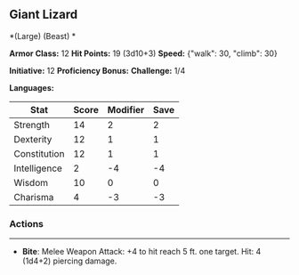 ## Giant Lizard
*(Large) (Beast) *

**Armor Class:** 12
**Hit Points:** 19 (3d10+3)
**Speed:** {"walk": 30, "climb": 30}

**Initiative:** 12
**Proficiency Bonus:**
**Challenge:** 1/4

**Languages:** 



| Stat | Score | Modifier | Save |
| ---- | ---- | ---- | ---- |
| Strength | 14 | 2 | 2 |
| Dexterity | 12 | 1 | 1 |
| Constitution | 12 | 1 | 1 |
| Intelligence | 2 | -4 | -4 |
| Wisdom | 10 | 0 | 0 |
| Charisma | 4 | -3 | -3 |

### Actions
 --- 
- **Bite**: Melee Weapon Attack: +4 to hit  reach 5 ft.  one target. Hit: 4 (1d4+2) piercing damage.


